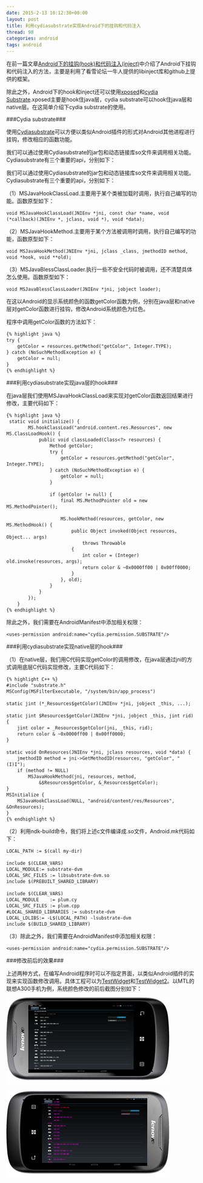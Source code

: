 ```yaml
---
date: 2015-2-13 10:12:30+00:00
layout: post
title: 利用cydiasubstrate实现Android下的挂钩和代码注入
thread: 98
categories: android
tags: android
---
```


在前一篇文章[Android下的挂钩(hook)和代码注入(inject)](http://www.gitzx.com/android-inject-hook/)中介绍了Android下挂钩和代码注入的方法，主要是利用了看雪论坛一牛人提供的libinject库和github上提供的框架。

除此之外，Android下的hook和inject还可以使用[xposed](http://repo.xposed.info/)和[cydia Substrate](http://www.cydiasubstrate.com/).xposed主要是hook住java层，cydia substrate可以hook住java层和native层。在这简单介绍下cydia substrate的使用。

###Cydia substrate###

使用[Cydiasubstrate](http://www.cydiasubstrate.com/)可以方便以类似Android插件的形式对Android其他进程进行挂钩，修改相应的函数功能。

我们可以通过使用Cydiasubstrate的jar包和动态链接库so文件来调用相关功能。Cydiasubstrate有三个重要的api，分别如下：

我们可以通过使用Cydiasubstrate的jar包和动态链接库so文件来调用相关功能。Cydiasubstrate有三个重要的api，分别如下：

（1）MSJavaHookClassLoad.主要用于某个类被加载时调用，执行自己编写的功能。函数原型如下：

	void MSJavaHookClassLoad(JNIEnv *jni, const char *name, void (*callback)(JNIEnv *, jclass, void *), void *data);

（2）MSJavaHookMethod.主要用于某个方法被调用时调用，执行自己编写的功能，函数原型如下：

	void MSJavaHookMethod(JNIEnv *jni, jclass _class, jmethodID method, void *hook, void **old);

（3）MSJavaBlessClassLoader.执行一些不安全代码时被调用，还不清楚具体怎么使用。函数原型如下：

	void MSJavaBlessClassLoader(JNIEnv *jni, jobject loader);

在这以Android的显示系统颜色的函数getColor函数为例，分别在java层和native层对getColor函数进行挂钩，修改Android系统颜色为红色。

程序中调用getColor函数的方法如下：

	{% highlight java %}
	try {
		getColor = resources.getMethod("getColor", Integer.TYPE);
	} catch (NoSuchMethodException e) {
		getColor = null;
	}
	{% endhighlight %}

###利用cydiasubstrate实现java层的hook###

在java层我们使用MSJavaHookClassLoad来实现对getColor函数返回结果进行修改，主要代码如下：

	{% highlight java %}
	 static void initialize() {
	        MS.hookClassLoad("android.content.res.Resources", new MS.ClassLoadHook() {
	            public void classLoaded(Class<?> resources) {
	            	Method getColor; 
	            	try {
	                    getColor = resources.getMethod("getColor", Integer.TYPE);
	                } catch (NoSuchMethodException e) {
	                    getColor = null;
	                }

	                if (getColor != null) {
	                    final MS.MethodPointer old = new MS.MethodPointer();

	                    MS.hookMethod(resources, getColor, new MS.MethodHook() {
	                        public Object invoked(Object resources, Object... args)
	                            throws Throwable
	                        {
	                            int color = (Integer) old.invoke(resources, args);
	                            return color & ~0x0000ff00 | 0x00ff0000;
	                        }
	                    }, old);
	                }
	            }
	        });
	    }
	{% endhighlight %}

除此之外，我们需要在AndroidManifest中添加相关权限：

	<uses-permission android:name="cydia.permission.SUBSTRATE"/>

###利用cydiasubstrate实现native层的hook###

（1）在native层，我们用C代码实现getColor的调用修改，在java层通过jni的方式调用底层C代码实现修改，主要C代码如下：

	{% highlight C++ %}
	#include "substrate.h"
	MSConfig(MSFilterExecutable, "/system/bin/app_process")
	
	static jint (*_Resources$getColor)(JNIEnv *jni, jobject _this, ...);
	
	static jint $Resources$getColor(JNIEnv *jni, jobject _this, jint rid) {
	    jint color = _Resources$getColor(jni, _this, rid);
	    return color & ~0x0000ff00 | 0x00ff0000;
	}
	
	static void OnResources(JNIEnv *jni, jclass resources, void *data) {
	    jmethodID method = jni->GetMethodID(resources, "getColor", "(I)I");
	    if (method != NULL)
	        MSJavaHookMethod(jni, resources, method,
	            &$Resources$getColor, &_Resources$getColor);
	}
	MSInitialize {
	    MSJavaHookClassLoad(NULL, "android/content/res/Resources", &OnResources);
	}
	{% endhighlight %}

（2）利用ndk-build命令，我们将上述c文件编译成.so文件，Android.mk代码如下：

	LOCAL_PATH := $(call my-dir)
	
	include $(CLEAR_VARS)
	LOCAL_MODULE:= substrate-dvm
	LOCAL_SRC_FILES := libsubstrate-dvm.so
	include $(PREBUILT_SHARED_LIBRARY)
	
	include $(CLEAR_VARS)
	LOCAL_MODULE    := plum.cy
	LOCAL_SRC_FILES := plum.cpp
	#LOCAL_SHARED_LIBRARIES := substrate-dvm
	LOCAL_LDLIBS:= -L$(LOCAL_PATH) -lsubstrate-dvm
	include $(BUILD_SHARED_LIBRARY)

（3）除此之外，我们需要在AndroidManifest中添加相关权限：

	<uses-permission android:name="cydia.permission.SUBSTRATE"/>

###修改前后的效果###

上述两种方式，在编写Android程序时可以不指定界面，以类似Android插件的实现来实现函数修改调用。具体工程可以为[TestWidget](https://github.com/gitzx/Notes/tree/master/android_programming/TestWidget)和[TestWidget2](https://github.com/gitzx/Notes/tree/master/android_programming/TestWidget2)。以MTL的联想A300手机为例，系统颜色修改的前后截图分别如下：

![](/assets/blog_pic/cydiasubstrate_getcolor.png)

![](/assets/blog_pic/cydiasubstrate_getcolor2.png)